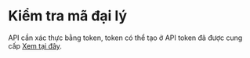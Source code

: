 # Kiểm tra mã đại lý

API cần xác thực bằng token, token có thể tạo ở API token đã được cung cấp [Xem tại đây](https://github.com/EncodeDEV/vc-api-documentation/blob/main/api_token.md).

